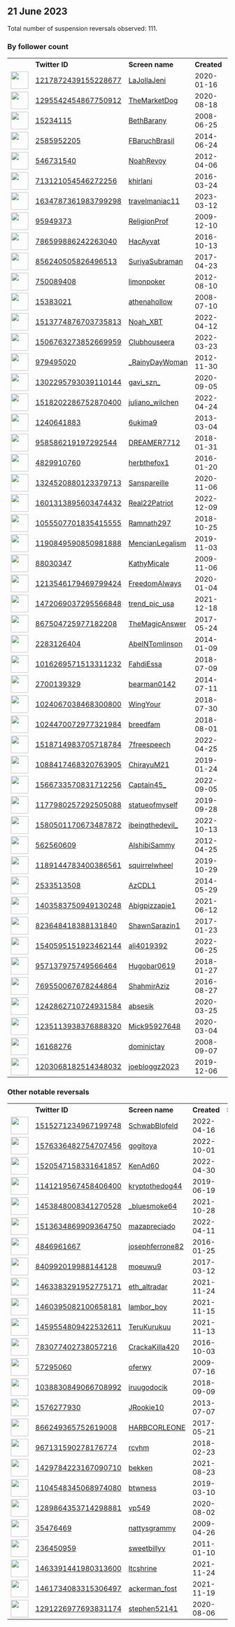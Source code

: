 
## 21 June 2023
Total number of suspension reversals observed: 111.

### By follower count
<table><tr><th></th><th align="left">Twitter ID</th><th align="left">Screen name</th>
<th align="left">Created</th><th align="left">Status</th><th align="left">Suspended</th><th align="left">Followers</th>
<tr><td><a href="https://pbs.twimg.com/profile_images/1218958807277166593/w95ZnMwN_normal.jpg"><img src="https://pbs.twimg.com/profile_images/1218958807277166593/w95ZnMwN_normal.jpg" width="40px" height="40px" align="center"/></a></td><td><a href="https://twitter.com/intent/user?user_id=1217872439155228677">1217872439155228677</a></td><td><a href="https://twitter.com/LaJollaJeni">LaJollaJeni</a></td><td>2020-01-16</td><td align="center"></td><td>2022-11-08</td><td>208297</td></tr>
<tr><td><a href="https://pbs.twimg.com/profile_images/1579074091692298241/GFOqAggg_normal.jpg"><img src="https://pbs.twimg.com/profile_images/1579074091692298241/GFOqAggg_normal.jpg" width="40px" height="40px" align="center"/></a></td><td><a href="https://twitter.com/intent/user?user_id=1295542454867750912">1295542454867750912</a></td><td><a href="https://twitter.com/TheMarketDog">TheMarketDog</a></td><td>2020-08-18</td><td align="center"></td><td>2023-06-13</td><td>24325</td></tr>
<tr><td><a href="https://pbs.twimg.com/profile_images/1296976957180010496/vhF-8G_0_normal.jpg"><img src="https://pbs.twimg.com/profile_images/1296976957180010496/vhF-8G_0_normal.jpg" width="40px" height="40px" align="center"/></a></td><td><a href="https://twitter.com/intent/user?user_id=15234115">15234115</a></td><td><a href="https://twitter.com/BethBarany">BethBarany</a></td><td>2008-06-25</td><td align="center"></td><td>2023-06-13</td><td>17584</td></tr>
<tr><td><a href="https://pbs.twimg.com/profile_images/1442630076860936195/r2yjHHU9_normal.jpg"><img src="https://pbs.twimg.com/profile_images/1442630076860936195/r2yjHHU9_normal.jpg" width="40px" height="40px" align="center"/></a></td><td><a href="https://twitter.com/intent/user?user_id=2585952205">2585952205</a></td><td><a href="https://twitter.com/FBaruchBrasil">FBaruchBrasil</a></td><td>2014-06-24</td><td align="center"></td><td>2022-12-07</td><td>13776</td></tr>
<tr><td><a href="https://pbs.twimg.com/profile_images/1530939673333358592/ijoamf0q_normal.jpg"><img src="https://pbs.twimg.com/profile_images/1530939673333358592/ijoamf0q_normal.jpg" width="40px" height="40px" align="center"/></a></td><td><a href="https://twitter.com/intent/user?user_id=546731540">546731540</a></td><td><a href="https://twitter.com/NoahRevoy">NoahRevoy</a></td><td>2012-04-06</td><td align="center"></td><td>2023-05-16</td><td>12132</td></tr>
<tr><td><a href="https://pbs.twimg.com/profile_images/1672615086647828482/CkDbcm7K_normal.jpg"><img src="https://pbs.twimg.com/profile_images/1672615086647828482/CkDbcm7K_normal.jpg" width="40px" height="40px" align="center"/></a></td><td><a href="https://twitter.com/intent/user?user_id=713121054546272256">713121054546272256</a></td><td><a href="https://twitter.com/khirlani">khirlani</a></td><td>2016-03-24</td><td align="center"></td><td>2023-05-02</td><td>11267</td></tr>
<tr><td><a href="https://pbs.twimg.com/profile_images/1642119327951224832/-5RLEYnG_normal.jpg"><img src="https://pbs.twimg.com/profile_images/1642119327951224832/-5RLEYnG_normal.jpg" width="40px" height="40px" align="center"/></a></td><td><a href="https://twitter.com/intent/user?user_id=1634787361983799298">1634787361983799298</a></td><td><a href="https://twitter.com/travelmaniac11">travelmaniac11</a></td><td>2023-03-12</td><td align="center"></td><td>2023-06-13</td><td>10550</td></tr>
<tr><td><a href="https://pbs.twimg.com/profile_images/1656121240459919360/w8-z0HZc_normal.jpg"><img src="https://pbs.twimg.com/profile_images/1656121240459919360/w8-z0HZc_normal.jpg" width="40px" height="40px" align="center"/></a></td><td><a href="https://twitter.com/intent/user?user_id=95949373">95949373</a></td><td><a href="https://twitter.com/ReligionProf">ReligionProf</a></td><td>2009-12-10</td><td align="center"></td><td>2023-06-11</td><td>8002</td></tr>
<tr><td><a href="https://pbs.twimg.com/profile_images/787390915866402816/R7IQbdu4_normal.jpg"><img src="https://pbs.twimg.com/profile_images/787390915866402816/R7IQbdu4_normal.jpg" width="40px" height="40px" align="center"/></a></td><td><a href="https://twitter.com/intent/user?user_id=786599886242263040">786599886242263040</a></td><td><a href="https://twitter.com/HacAyvat">HacAyvat</a></td><td>2016-10-13</td><td align="center"></td><td>2023-06-10</td><td>5641</td></tr>
<tr><td><a href="https://pbs.twimg.com/profile_images/874697519179198465/phy05IkZ_normal.jpg"><img src="https://pbs.twimg.com/profile_images/874697519179198465/phy05IkZ_normal.jpg" width="40px" height="40px" align="center"/></a></td><td><a href="https://twitter.com/intent/user?user_id=856240505826496513">856240505826496513</a></td><td><a href="https://twitter.com/SuriyaSubraman">SuriyaSubraman</a></td><td>2017-04-23</td><td align="center"></td><td>2023-06-13</td><td>5607</td></tr>
<tr><td><a href="https://pbs.twimg.com/profile_images/2861559860/e8b734e61c6e1cf39d4a5136e73982b4_normal.jpeg"><img src="https://pbs.twimg.com/profile_images/2861559860/e8b734e61c6e1cf39d4a5136e73982b4_normal.jpeg" width="40px" height="40px" align="center"/></a></td><td><a href="https://twitter.com/intent/user?user_id=750089408">750089408</a></td><td><a href="https://twitter.com/limonpoker">limonpoker</a></td><td>2012-08-10</td><td align="center"></td><td></td><td>4769</td></tr>
<tr><td><a href="https://pbs.twimg.com/profile_images/1634794013596303361/P8Wwx5wP_normal.jpg"><img src="https://pbs.twimg.com/profile_images/1634794013596303361/P8Wwx5wP_normal.jpg" width="40px" height="40px" align="center"/></a></td><td><a href="https://twitter.com/intent/user?user_id=15383021">15383021</a></td><td><a href="https://twitter.com/athenahollow">athenahollow</a></td><td>2008-07-10</td><td align="center"></td><td></td><td>4002</td></tr>
<tr><td><a href="https://pbs.twimg.com/profile_images/1663110224062840833/UyrG-j56_normal.png"><img src="https://pbs.twimg.com/profile_images/1663110224062840833/UyrG-j56_normal.png" width="40px" height="40px" align="center"/></a></td><td><a href="https://twitter.com/intent/user?user_id=1513774876703735813">1513774876703735813</a></td><td><a href="https://twitter.com/Noah_XBT">Noah_XBT</a></td><td>2022-04-12</td><td align="center"></td><td>2023-06-02</td><td>3845</td></tr>
<tr><td><a href="https://pbs.twimg.com/profile_images/1622737152546164739/tWda-FSl_normal.jpg"><img src="https://pbs.twimg.com/profile_images/1622737152546164739/tWda-FSl_normal.jpg" width="40px" height="40px" align="center"/></a></td><td><a href="https://twitter.com/intent/user?user_id=1506763273852669959">1506763273852669959</a></td><td><a href="https://twitter.com/Clubhouseera">Clubhouseera</a></td><td>2022-03-23</td><td align="center"></td><td>2023-06-11</td><td>3834</td></tr>
<tr><td><a href="https://pbs.twimg.com/profile_images/1085414836601786368/O3v1O8jf_normal.jpg"><img src="https://pbs.twimg.com/profile_images/1085414836601786368/O3v1O8jf_normal.jpg" width="40px" height="40px" align="center"/></a></td><td><a href="https://twitter.com/intent/user?user_id=979495020">979495020</a></td><td><a href="https://twitter.com/_RainyDayWoman">_RainyDayWoman</a></td><td>2012-11-30</td><td align="center"></td><td></td><td>3832</td></tr>
<tr><td><a href="https://pbs.twimg.com/profile_images/1618217409101594626/HQPG7isf_normal.jpg"><img src="https://pbs.twimg.com/profile_images/1618217409101594626/HQPG7isf_normal.jpg" width="40px" height="40px" align="center"/></a></td><td><a href="https://twitter.com/intent/user?user_id=1302295793039110144">1302295793039110144</a></td><td><a href="https://twitter.com/gavi_szn_">gavi_szn_</a></td><td>2020-09-05</td><td align="center"></td><td>2023-05-07</td><td>3824</td></tr>
<tr><td><a href="https://pbs.twimg.com/profile_images/1612853294560313345/0HJmvIvd_normal.jpg"><img src="https://pbs.twimg.com/profile_images/1612853294560313345/0HJmvIvd_normal.jpg" width="40px" height="40px" align="center"/></a></td><td><a href="https://twitter.com/intent/user?user_id=1518202286752870400">1518202286752870400</a></td><td><a href="https://twitter.com/juliano_wilchen">juliano_wilchen</a></td><td>2022-04-24</td><td align="center"></td><td>2023-06-10</td><td>3337</td></tr>
<tr><td><a href="https://pbs.twimg.com/profile_images/1671878475442176000/kA_ycgcB_normal.jpg"><img src="https://pbs.twimg.com/profile_images/1671878475442176000/kA_ycgcB_normal.jpg" width="40px" height="40px" align="center"/></a></td><td><a href="https://twitter.com/intent/user?user_id=1240641883">1240641883</a></td><td><a href="https://twitter.com/6ukima9">6ukima9</a></td><td>2013-03-04</td><td align="center">👋</td><td>2023-06-21</td><td>3240</td></tr>
<tr><td><a href="https://pbs.twimg.com/profile_images/1156900003559817216/1HVnYk9c_normal.jpg"><img src="https://pbs.twimg.com/profile_images/1156900003559817216/1HVnYk9c_normal.jpg" width="40px" height="40px" align="center"/></a></td><td><a href="https://twitter.com/intent/user?user_id=958586219197292544">958586219197292544</a></td><td><a href="https://twitter.com/DREAMER7712">DREAMER7712</a></td><td>2018-01-31</td><td align="center"></td><td></td><td>3229</td></tr>
<tr><td><a href="https://pbs.twimg.com/profile_images/1479909665647562755/6sSLORF7_normal.jpg"><img src="https://pbs.twimg.com/profile_images/1479909665647562755/6sSLORF7_normal.jpg" width="40px" height="40px" align="center"/></a></td><td><a href="https://twitter.com/intent/user?user_id=4829910760">4829910760</a></td><td><a href="https://twitter.com/herbthefox1">herbthefox1</a></td><td>2016-01-20</td><td align="center"></td><td>2022-06-12</td><td>2933</td></tr>
<tr><td><a href="https://pbs.twimg.com/profile_images/1665765469943476225/M0SJWW63_normal.jpg"><img src="https://pbs.twimg.com/profile_images/1665765469943476225/M0SJWW63_normal.jpg" width="40px" height="40px" align="center"/></a></td><td><a href="https://twitter.com/intent/user?user_id=1324520880123379713">1324520880123379713</a></td><td><a href="https://twitter.com/Sanspareille">Sanspareille</a></td><td>2020-11-06</td><td align="center"></td><td></td><td>2893</td></tr>
<tr><td><a href="https://pbs.twimg.com/profile_images/1601314566377553920/GX2LwwFR_normal.jpg"><img src="https://pbs.twimg.com/profile_images/1601314566377553920/GX2LwwFR_normal.jpg" width="40px" height="40px" align="center"/></a></td><td><a href="https://twitter.com/intent/user?user_id=1601313895603474432">1601313895603474432</a></td><td><a href="https://twitter.com/Real22Patriot">Real22Patriot</a></td><td>2022-12-09</td><td align="center"></td><td>2023-06-16</td><td>2715</td></tr>
<tr><td><a href="https://pbs.twimg.com/profile_images/1293075895159099392/nBlC5aMn_normal.jpg"><img src="https://pbs.twimg.com/profile_images/1293075895159099392/nBlC5aMn_normal.jpg" width="40px" height="40px" align="center"/></a></td><td><a href="https://twitter.com/intent/user?user_id=1055507701835415555">1055507701835415555</a></td><td><a href="https://twitter.com/Ramnath297">Ramnath297</a></td><td>2018-10-25</td><td align="center"></td><td>2022-07-17</td><td>2124</td></tr>
<tr><td><a href="https://pbs.twimg.com/profile_images/1411236417959870467/q7j9EYhr_normal.jpg"><img src="https://pbs.twimg.com/profile_images/1411236417959870467/q7j9EYhr_normal.jpg" width="40px" height="40px" align="center"/></a></td><td><a href="https://twitter.com/intent/user?user_id=1190849590850981888">1190849590850981888</a></td><td><a href="https://twitter.com/MencianLegalism">MencianLegalism</a></td><td>2019-11-03</td><td align="center"></td><td>2022-12-20</td><td>2064</td></tr>
<tr><td><a href="https://pbs.twimg.com/profile_images/952301518178353152/F3t-Qi2l_normal.jpg"><img src="https://pbs.twimg.com/profile_images/952301518178353152/F3t-Qi2l_normal.jpg" width="40px" height="40px" align="center"/></a></td><td><a href="https://twitter.com/intent/user?user_id=88030347">88030347</a></td><td><a href="https://twitter.com/KathyMicale">KathyMicale</a></td><td>2009-11-06</td><td align="center"></td><td></td><td>2041</td></tr>
<tr><td><a href="https://pbs.twimg.com/profile_images/1244323280309202944/opllvX4i_normal.jpg"><img src="https://pbs.twimg.com/profile_images/1244323280309202944/opllvX4i_normal.jpg" width="40px" height="40px" align="center"/></a></td><td><a href="https://twitter.com/intent/user?user_id=1213546179469799424">1213546179469799424</a></td><td><a href="https://twitter.com/FreedomAlways">FreedomAlways</a></td><td>2020-01-04</td><td align="center"></td><td></td><td>1888</td></tr>
<tr><td><a href="https://pbs.twimg.com/profile_images/1638015151579475969/K8qbrWQ6_normal.jpg"><img src="https://pbs.twimg.com/profile_images/1638015151579475969/K8qbrWQ6_normal.jpg" width="40px" height="40px" align="center"/></a></td><td><a href="https://twitter.com/intent/user?user_id=1472069037295566848">1472069037295566848</a></td><td><a href="https://twitter.com/trend_pic_usa">trend_pic_usa</a></td><td>2021-12-18</td><td align="center"></td><td>2023-06-13</td><td>1623</td></tr>
<tr><td><a href="https://pbs.twimg.com/profile_images/1596783944103501824/WlY4-lA__normal.jpg"><img src="https://pbs.twimg.com/profile_images/1596783944103501824/WlY4-lA__normal.jpg" width="40px" height="40px" align="center"/></a></td><td><a href="https://twitter.com/intent/user?user_id=867504725977182208">867504725977182208</a></td><td><a href="https://twitter.com/TheMagicAnswer">TheMagicAnswer</a></td><td>2017-05-24</td><td align="center"></td><td>2023-06-17</td><td>1617</td></tr>
<tr><td><a href="https://pbs.twimg.com/profile_images/1663185290532454401/G63f2m5a_normal.jpg"><img src="https://pbs.twimg.com/profile_images/1663185290532454401/G63f2m5a_normal.jpg" width="40px" height="40px" align="center"/></a></td><td><a href="https://twitter.com/intent/user?user_id=2283126404">2283126404</a></td><td><a href="https://twitter.com/AbelNTomlinson">AbelNTomlinson</a></td><td>2014-01-09</td><td align="center"></td><td>2023-06-13</td><td>1614</td></tr>
<tr><td><a href="https://pbs.twimg.com/profile_images/1658894565229600769/ozw5oL8w_normal.jpg"><img src="https://pbs.twimg.com/profile_images/1658894565229600769/ozw5oL8w_normal.jpg" width="40px" height="40px" align="center"/></a></td><td><a href="https://twitter.com/intent/user?user_id=1016269571513311232">1016269571513311232</a></td><td><a href="https://twitter.com/FahdiEssa">FahdiEssa</a></td><td>2018-07-09</td><td align="center"></td><td>2023-06-09</td><td>1581</td></tr>
<tr><td><a href="https://pbs.twimg.com/profile_images/1570955483229437952/WGEXZcET_normal.jpg"><img src="https://pbs.twimg.com/profile_images/1570955483229437952/WGEXZcET_normal.jpg" width="40px" height="40px" align="center"/></a></td><td><a href="https://twitter.com/intent/user?user_id=2700139329">2700139329</a></td><td><a href="https://twitter.com/bearman0142">bearman0142</a></td><td>2014-07-11</td><td align="center"></td><td>2023-06-06</td><td>1523</td></tr>
<tr><td><a href="https://pbs.twimg.com/profile_images/1322574021121236999/7ZBVE_Qn_normal.jpg"><img src="https://pbs.twimg.com/profile_images/1322574021121236999/7ZBVE_Qn_normal.jpg" width="40px" height="40px" align="center"/></a></td><td><a href="https://twitter.com/intent/user?user_id=1024067038468300800">1024067038468300800</a></td><td><a href="https://twitter.com/WingYour">WingYour</a></td><td>2018-07-30</td><td align="center"></td><td></td><td>1496</td></tr>
<tr><td><a href="https://pbs.twimg.com/profile_images/1357300956283760641/11dHGvSK_normal.jpg"><img src="https://pbs.twimg.com/profile_images/1357300956283760641/11dHGvSK_normal.jpg" width="40px" height="40px" align="center"/></a></td><td><a href="https://twitter.com/intent/user?user_id=1024470072977321984">1024470072977321984</a></td><td><a href="https://twitter.com/breedfam">breedfam</a></td><td>2018-08-01</td><td align="center"></td><td>2022-03-10</td><td>1372</td></tr>
<tr><td><a href="https://pbs.twimg.com/profile_images/1614696315102830592/zJ4HlvHm_normal.jpg"><img src="https://pbs.twimg.com/profile_images/1614696315102830592/zJ4HlvHm_normal.jpg" width="40px" height="40px" align="center"/></a></td><td><a href="https://twitter.com/intent/user?user_id=1518714983705718784">1518714983705718784</a></td><td><a href="https://twitter.com/7freespeech">7freespeech</a></td><td>2022-04-25</td><td align="center"></td><td>2023-06-21</td><td>1308</td></tr>
<tr><td><a href="https://pbs.twimg.com/profile_images/1615011004001439750/FocuXwq2_normal.jpg"><img src="https://pbs.twimg.com/profile_images/1615011004001439750/FocuXwq2_normal.jpg" width="40px" height="40px" align="center"/></a></td><td><a href="https://twitter.com/intent/user?user_id=1088417468320763905">1088417468320763905</a></td><td><a href="https://twitter.com/ChirayuM21">ChirayuM21</a></td><td>2019-01-24</td><td align="center"></td><td>2023-06-01</td><td>1239</td></tr>
<tr><td><a href="https://pbs.twimg.com/profile_images/1592539980676886530/pk0bwKbZ_normal.jpg"><img src="https://pbs.twimg.com/profile_images/1592539980676886530/pk0bwKbZ_normal.jpg" width="40px" height="40px" align="center"/></a></td><td><a href="https://twitter.com/intent/user?user_id=1566733570831712256">1566733570831712256</a></td><td><a href="https://twitter.com/Captain45_">Captain45_</a></td><td>2022-09-05</td><td align="center">👋</td><td>2022-12-27</td><td>1215</td></tr>
<tr><td><a href="https://pbs.twimg.com/profile_images/1664927916029800449/A5LcVK6k_normal.jpg"><img src="https://pbs.twimg.com/profile_images/1664927916029800449/A5LcVK6k_normal.jpg" width="40px" height="40px" align="center"/></a></td><td><a href="https://twitter.com/intent/user?user_id=1177980257292505088">1177980257292505088</a></td><td><a href="https://twitter.com/statueofmyself">statueofmyself</a></td><td>2019-09-28</td><td align="center"></td><td>2023-06-13</td><td>1209</td></tr>
<tr><td><a href="https://pbs.twimg.com/profile_images/1580503070920036354/lX05IwEk_normal.jpg"><img src="https://pbs.twimg.com/profile_images/1580503070920036354/lX05IwEk_normal.jpg" width="40px" height="40px" align="center"/></a></td><td><a href="https://twitter.com/intent/user?user_id=1580501170673487872">1580501170673487872</a></td><td><a href="https://twitter.com/ibeingthedevil_">ibeingthedevil_</a></td><td>2022-10-13</td><td align="center"></td><td>2023-04-19</td><td>1085</td></tr>
<tr><td><a href="https://pbs.twimg.com/profile_images/1647836570110824448/I_hSJMtV_normal.jpg"><img src="https://pbs.twimg.com/profile_images/1647836570110824448/I_hSJMtV_normal.jpg" width="40px" height="40px" align="center"/></a></td><td><a href="https://twitter.com/intent/user?user_id=562560609">562560609</a></td><td><a href="https://twitter.com/AlshibiSammy">AlshibiSammy</a></td><td>2012-04-25</td><td align="center"></td><td></td><td>854</td></tr>
<tr><td><a href="https://pbs.twimg.com/profile_images/1379155395277692936/oxqAbdHI_normal.jpg"><img src="https://pbs.twimg.com/profile_images/1379155395277692936/oxqAbdHI_normal.jpg" width="40px" height="40px" align="center"/></a></td><td><a href="https://twitter.com/intent/user?user_id=1189144783400386561">1189144783400386561</a></td><td><a href="https://twitter.com/squirrelwheel">squirrelwheel</a></td><td>2019-10-29</td><td align="center"></td><td>2023-06-07</td><td>854</td></tr>
<tr><td><a href="https://pbs.twimg.com/profile_images/1669508889342263296/hzBWku5-_normal.jpg"><img src="https://pbs.twimg.com/profile_images/1669508889342263296/hzBWku5-_normal.jpg" width="40px" height="40px" align="center"/></a></td><td><a href="https://twitter.com/intent/user?user_id=2533513508">2533513508</a></td><td><a href="https://twitter.com/AzCDL1">AzCDL1</a></td><td>2014-05-29</td><td align="center"></td><td>2023-06-20</td><td>853</td></tr>
<tr><td><a href="https://pbs.twimg.com/profile_images/1673175741322887169/arNCOExU_normal.jpg"><img src="https://pbs.twimg.com/profile_images/1673175741322887169/arNCOExU_normal.jpg" width="40px" height="40px" align="center"/></a></td><td><a href="https://twitter.com/intent/user?user_id=1403583750949130248">1403583750949130248</a></td><td><a href="https://twitter.com/Abigpizzapie1">Abigpizzapie1</a></td><td>2021-06-12</td><td align="center"></td><td>2023-06-13</td><td>842</td></tr>
<tr><td><a href="https://pbs.twimg.com/profile_images/1098401635091529728/-i2M-sWy_normal.jpg"><img src="https://pbs.twimg.com/profile_images/1098401635091529728/-i2M-sWy_normal.jpg" width="40px" height="40px" align="center"/></a></td><td><a href="https://twitter.com/intent/user?user_id=823648418388131840">823648418388131840</a></td><td><a href="https://twitter.com/ShawnSarazin1">ShawnSarazin1</a></td><td>2017-01-23</td><td align="center"></td><td></td><td>795</td></tr>
<tr><td><a href="https://pbs.twimg.com/profile_images/1540595418458980353/UrA4dffY_normal.jpg"><img src="https://pbs.twimg.com/profile_images/1540595418458980353/UrA4dffY_normal.jpg" width="40px" height="40px" align="center"/></a></td><td><a href="https://twitter.com/intent/user?user_id=1540595151923462144">1540595151923462144</a></td><td><a href="https://twitter.com/ali4019392">ali4019392</a></td><td>2022-06-25</td><td align="center"></td><td>2023-01-10</td><td>770</td></tr>
<tr><td><a href="https://pbs.twimg.com/profile_images/1471436522083729418/tuhY4dl8_normal.jpg"><img src="https://pbs.twimg.com/profile_images/1471436522083729418/tuhY4dl8_normal.jpg" width="40px" height="40px" align="center"/></a></td><td><a href="https://twitter.com/intent/user?user_id=957137975749566464">957137975749566464</a></td><td><a href="https://twitter.com/Hugobar0619">Hugobar0619</a></td><td>2018-01-27</td><td align="center"></td><td>2022-08-17</td><td>691</td></tr>
<tr><td><a href="https://pbs.twimg.com/profile_images/1661063735887249437/mmdpomXg_normal.jpg"><img src="https://pbs.twimg.com/profile_images/1661063735887249437/mmdpomXg_normal.jpg" width="40px" height="40px" align="center"/></a></td><td><a href="https://twitter.com/intent/user?user_id=769550067678244864">769550067678244864</a></td><td><a href="https://twitter.com/ShahmirAziz">ShahmirAziz</a></td><td>2016-08-27</td><td align="center"></td><td>2023-06-13</td><td>674</td></tr>
<tr><td><a href="https://pbs.twimg.com/profile_images/1637126943710560263/VHZR53Fb_normal.jpg"><img src="https://pbs.twimg.com/profile_images/1637126943710560263/VHZR53Fb_normal.jpg" width="40px" height="40px" align="center"/></a></td><td><a href="https://twitter.com/intent/user?user_id=1242862710724931584">1242862710724931584</a></td><td><a href="https://twitter.com/absesik">absesik</a></td><td>2020-03-25</td><td align="center"></td><td>2023-03-23</td><td>642</td></tr>
<tr><td><a href="https://pbs.twimg.com/profile_images/1238883418567593986/VGL7DU4U_normal.jpg"><img src="https://pbs.twimg.com/profile_images/1238883418567593986/VGL7DU4U_normal.jpg" width="40px" height="40px" align="center"/></a></td><td><a href="https://twitter.com/intent/user?user_id=1235113938376888320">1235113938376888320</a></td><td><a href="https://twitter.com/Mick95927648">Mick95927648</a></td><td>2020-03-04</td><td align="center"></td><td>2023-06-13</td><td>624</td></tr>
<tr><td><a href="https://pbs.twimg.com/profile_images/1635110236037214208/Q1Pfl4vl_normal.jpg"><img src="https://pbs.twimg.com/profile_images/1635110236037214208/Q1Pfl4vl_normal.jpg" width="40px" height="40px" align="center"/></a></td><td><a href="https://twitter.com/intent/user?user_id=16168276">16168276</a></td><td><a href="https://twitter.com/dominictay">dominictay</a></td><td>2008-09-07</td><td align="center"></td><td>2023-06-11</td><td>616</td></tr>
<tr><td><a href="https://pbs.twimg.com/profile_images/1672653021644308484/hd7LlRGa_normal.jpg"><img src="https://pbs.twimg.com/profile_images/1672653021644308484/hd7LlRGa_normal.jpg" width="40px" height="40px" align="center"/></a></td><td><a href="https://twitter.com/intent/user?user_id=1203068182514348032">1203068182514348032</a></td><td><a href="https://twitter.com/joebloggz2023">joebloggz2023</a></td><td>2019-12-06</td><td align="center"></td><td></td><td>561</td></tr>
</table>

### Other notable reversals
<table><tr><th></th><th align="left">Twitter ID</th><th align="left">Screen name</th>
<th align="left">Created</th><th align="left">Status</th><th align="left">Suspended</th><th align="left">Followers</th>
<tr><td><a href="https://pbs.twimg.com/profile_images/1515272856128700420/K6c38kCU_normal.jpg"><img src="https://pbs.twimg.com/profile_images/1515272856128700420/K6c38kCU_normal.jpg" width="40px" height="40px" align="center"/></a></td><td><a href="https://twitter.com/intent/user?user_id=1515271234967199748">1515271234967199748</a></td><td><a href="https://twitter.com/SchwabBlofeld">SchwabBlofeld</a></td><td>2022-04-16</td><td align="center"></td><td>2023-02-22</td><td>480</td></tr>
<tr><td><a href="https://pbs.twimg.com/profile_images/1576336785356902401/qd2kjRD6_normal.jpg"><img src="https://pbs.twimg.com/profile_images/1576336785356902401/qd2kjRD6_normal.jpg" width="40px" height="40px" align="center"/></a></td><td><a href="https://twitter.com/intent/user?user_id=1576336482754707456">1576336482754707456</a></td><td><a href="https://twitter.com/gogitoya">gogitoya</a></td><td>2022-10-01</td><td align="center"></td><td>2023-06-13</td><td>84</td></tr>
<tr><td><a href="https://pbs.twimg.com/profile_images/1672762966591127556/D0viS1OU_normal.jpg"><img src="https://pbs.twimg.com/profile_images/1672762966591127556/D0viS1OU_normal.jpg" width="40px" height="40px" align="center"/></a></td><td><a href="https://twitter.com/intent/user?user_id=1520547158331641857">1520547158331641857</a></td><td><a href="https://twitter.com/KenAd60">KenAd60</a></td><td>2022-04-30</td><td align="center"></td><td>2022-12-25</td><td>485</td></tr>
<tr><td><a href="https://pbs.twimg.com/profile_images/1578036869341663233/XG0ZjvAy_normal.jpg"><img src="https://pbs.twimg.com/profile_images/1578036869341663233/XG0ZjvAy_normal.jpg" width="40px" height="40px" align="center"/></a></td><td><a href="https://twitter.com/intent/user?user_id=1141219567458406400">1141219567458406400</a></td><td><a href="https://twitter.com/kryptothedog44">kryptothedog44</a></td><td>2019-06-19</td><td align="center">🔒</td><td>2022-12-16</td><td>33</td></tr>
<tr><td><a href="https://pbs.twimg.com/profile_images/1537492993967521793/04_50fiD_normal.jpg"><img src="https://pbs.twimg.com/profile_images/1537492993967521793/04_50fiD_normal.jpg" width="40px" height="40px" align="center"/></a></td><td><a href="https://twitter.com/intent/user?user_id=1453848008341270528">1453848008341270528</a></td><td><a href="https://twitter.com/_bluesmoke64">_bluesmoke64</a></td><td>2021-10-28</td><td align="center"></td><td>2022-09-08</td><td>2</td></tr>
<tr><td><a href="https://pbs.twimg.com/profile_images/1638964929129508877/Z1Rry8Pa_normal.jpg"><img src="https://pbs.twimg.com/profile_images/1638964929129508877/Z1Rry8Pa_normal.jpg" width="40px" height="40px" align="center"/></a></td><td><a href="https://twitter.com/intent/user?user_id=1513634869909364750">1513634869909364750</a></td><td><a href="https://twitter.com/mazapreciado">mazapreciado</a></td><td>2022-04-11</td><td align="center"></td><td>2023-03-28</td><td>219</td></tr>
<tr><td><a href="https://pbs.twimg.com/profile_images/1357546024038981642/OPsWwr_A_normal.jpg"><img src="https://pbs.twimg.com/profile_images/1357546024038981642/OPsWwr_A_normal.jpg" width="40px" height="40px" align="center"/></a></td><td><a href="https://twitter.com/intent/user?user_id=4846961667">4846961667</a></td><td><a href="https://twitter.com/josephferrone82">josephferrone82</a></td><td>2016-01-25</td><td align="center"></td><td>2023-01-12</td><td>128</td></tr>
<tr><td><a href="https://pbs.twimg.com/profile_images/1568572845881708544/0UgentjI_normal.jpg"><img src="https://pbs.twimg.com/profile_images/1568572845881708544/0UgentjI_normal.jpg" width="40px" height="40px" align="center"/></a></td><td><a href="https://twitter.com/intent/user?user_id=840992019988144128">840992019988144128</a></td><td><a href="https://twitter.com/moeuwu9">moeuwu9</a></td><td>2017-03-12</td><td align="center"></td><td>2022-12-25</td><td>283</td></tr>
<tr><td><a href="https://pbs.twimg.com/profile_images/1463384043685392384/M1Ecxo7V_normal.jpg"><img src="https://pbs.twimg.com/profile_images/1463384043685392384/M1Ecxo7V_normal.jpg" width="40px" height="40px" align="center"/></a></td><td><a href="https://twitter.com/intent/user?user_id=1463383291952775171">1463383291952775171</a></td><td><a href="https://twitter.com/eth_altradar">eth_altradar</a></td><td>2021-11-24</td><td align="center"></td><td>2023-02-07</td><td>45</td></tr>
<tr><td><a href="https://pbs.twimg.com/profile_images/1494984672358674436/U_785m4N_normal.jpg"><img src="https://pbs.twimg.com/profile_images/1494984672358674436/U_785m4N_normal.jpg" width="40px" height="40px" align="center"/></a></td><td><a href="https://twitter.com/intent/user?user_id=1460395082100658181">1460395082100658181</a></td><td><a href="https://twitter.com/lambor_boy">lambor_boy</a></td><td>2021-11-15</td><td align="center"></td><td>2023-02-04</td><td>54</td></tr>
<tr><td><a href="https://pbs.twimg.com/profile_images/1670125924870750208/l9WJ_m8A_normal.jpg"><img src="https://pbs.twimg.com/profile_images/1670125924870750208/l9WJ_m8A_normal.jpg" width="40px" height="40px" align="center"/></a></td><td><a href="https://twitter.com/intent/user?user_id=1459554809422532611">1459554809422532611</a></td><td><a href="https://twitter.com/TeruKurukuu">TeruKurukuu</a></td><td>2021-11-13</td><td align="center"></td><td>2022-08-07</td><td>116</td></tr>
<tr><td><a href="https://pbs.twimg.com/profile_images/1595034983982194693/i0aKMv9__normal.png"><img src="https://pbs.twimg.com/profile_images/1595034983982194693/i0aKMv9__normal.png" width="40px" height="40px" align="center"/></a></td><td><a href="https://twitter.com/intent/user?user_id=783077402738057216">783077402738057216</a></td><td><a href="https://twitter.com/CrackaKilla420">CrackaKilla420</a></td><td>2016-10-03</td><td align="center"></td><td>2022-12-28</td><td>0</td></tr>
<tr><td><a href="https://pbs.twimg.com/profile_images/1564996830882045957/fUtMnZOh_normal.jpg"><img src="https://pbs.twimg.com/profile_images/1564996830882045957/fUtMnZOh_normal.jpg" width="40px" height="40px" align="center"/></a></td><td><a href="https://twitter.com/intent/user?user_id=57295060">57295060</a></td><td><a href="https://twitter.com/oferwy">oferwy</a></td><td>2009-07-16</td><td align="center"></td><td>2023-05-24</td><td>21</td></tr>
<tr><td><a href="https://pbs.twimg.com/profile_images/1658618188102246405/1bTfdJfQ_normal.jpg"><img src="https://pbs.twimg.com/profile_images/1658618188102246405/1bTfdJfQ_normal.jpg" width="40px" height="40px" align="center"/></a></td><td><a href="https://twitter.com/intent/user?user_id=1038830849066708992">1038830849066708992</a></td><td><a href="https://twitter.com/iruugodocik">iruugodocik</a></td><td>2018-09-09</td><td align="center"></td><td>2023-06-09</td><td>433</td></tr>
<tr><td><a href="https://pbs.twimg.com/profile_images/1265160762349301761/zpCX_by0_normal.jpg"><img src="https://pbs.twimg.com/profile_images/1265160762349301761/zpCX_by0_normal.jpg" width="40px" height="40px" align="center"/></a></td><td><a href="https://twitter.com/intent/user?user_id=1576277930">1576277930</a></td><td><a href="https://twitter.com/JRookie10">JRookie10</a></td><td>2013-07-07</td><td align="center">🔒</td><td>2023-02-13</td><td>0</td></tr>
<tr><td><a href="https://pbs.twimg.com/profile_images/1635736278175023117/s2mc7OCv_normal.jpg"><img src="https://pbs.twimg.com/profile_images/1635736278175023117/s2mc7OCv_normal.jpg" width="40px" height="40px" align="center"/></a></td><td><a href="https://twitter.com/intent/user?user_id=866249365752619008">866249365752619008</a></td><td><a href="https://twitter.com/HARBCORLEONE">HARBCORLEONE</a></td><td>2017-05-21</td><td align="center">🔒</td><td>2023-06-09</td><td>10</td></tr>
<tr><td><a href="https://pbs.twimg.com/profile_images/1594551465384763393/-yZ2ZocR_normal.jpg"><img src="https://pbs.twimg.com/profile_images/1594551465384763393/-yZ2ZocR_normal.jpg" width="40px" height="40px" align="center"/></a></td><td><a href="https://twitter.com/intent/user?user_id=967131590278176774">967131590278176774</a></td><td><a href="https://twitter.com/rcvhm">rcvhm</a></td><td>2018-02-23</td><td align="center"></td><td>2022-12-15</td><td>33</td></tr>
<tr><td><a href="https://pbs.twimg.com/profile_images/1607959512572649472/AsO53hnv_normal.png"><img src="https://pbs.twimg.com/profile_images/1607959512572649472/AsO53hnv_normal.png" width="40px" height="40px" align="center"/></a></td><td><a href="https://twitter.com/intent/user?user_id=1429784223167090710">1429784223167090710</a></td><td><a href="https://twitter.com/bekken">bekken</a></td><td>2021-08-23</td><td align="center"></td><td>2023-01-01</td><td>83</td></tr>
<tr><td><a href="https://pbs.twimg.com/profile_images/1529940177493250049/UCwq33vl_normal.jpg"><img src="https://pbs.twimg.com/profile_images/1529940177493250049/UCwq33vl_normal.jpg" width="40px" height="40px" align="center"/></a></td><td><a href="https://twitter.com/intent/user?user_id=1104548345068974080">1104548345068974080</a></td><td><a href="https://twitter.com/btwness">btwness</a></td><td>2019-03-10</td><td align="center"></td><td>2023-06-03</td><td>12</td></tr>
<tr><td><a href="https://pbs.twimg.com/profile_images/1647845884028391424/H3X1lWbr_normal.jpg"><img src="https://pbs.twimg.com/profile_images/1647845884028391424/H3X1lWbr_normal.jpg" width="40px" height="40px" align="center"/></a></td><td><a href="https://twitter.com/intent/user?user_id=1289864353714298881">1289864353714298881</a></td><td><a href="https://twitter.com/vp549">vp549</a></td><td>2020-08-02</td><td align="center"></td><td>2023-01-13</td><td>64</td></tr>
<tr><td><a href="https://pbs.twimg.com/profile_images/1558456516499357696/LTNeKWGC_normal.jpg"><img src="https://pbs.twimg.com/profile_images/1558456516499357696/LTNeKWGC_normal.jpg" width="40px" height="40px" align="center"/></a></td><td><a href="https://twitter.com/intent/user?user_id=35476469">35476469</a></td><td><a href="https://twitter.com/nattysgrammy">nattysgrammy</a></td><td>2009-04-26</td><td align="center"></td><td>2023-05-26</td><td>18</td></tr>
<tr><td><a href="https://pbs.twimg.com/profile_images/1167634239111782400/3XGrD0MW_normal.jpg"><img src="https://pbs.twimg.com/profile_images/1167634239111782400/3XGrD0MW_normal.jpg" width="40px" height="40px" align="center"/></a></td><td><a href="https://twitter.com/intent/user?user_id=236450959">236450959</a></td><td><a href="https://twitter.com/sweetbillyv">sweetbillyv</a></td><td>2011-01-10</td><td align="center"></td><td>2022-09-25</td><td>486</td></tr>
<tr><td><a href="https://pbs.twimg.com/profile_images/1463392397338025987/TJ3CRbhg_normal.jpg"><img src="https://pbs.twimg.com/profile_images/1463392397338025987/TJ3CRbhg_normal.jpg" width="40px" height="40px" align="center"/></a></td><td><a href="https://twitter.com/intent/user?user_id=1463391441980313600">1463391441980313600</a></td><td><a href="https://twitter.com/ltcshrine">ltcshrine</a></td><td>2021-11-24</td><td align="center"></td><td>2023-02-23</td><td>18</td></tr>
<tr><td><a href="https://pbs.twimg.com/profile_images/1461734897941364739/Ipmno2aF_normal.jpg"><img src="https://pbs.twimg.com/profile_images/1461734897941364739/Ipmno2aF_normal.jpg" width="40px" height="40px" align="center"/></a></td><td><a href="https://twitter.com/intent/user?user_id=1461734083315306497">1461734083315306497</a></td><td><a href="https://twitter.com/ackerman_fost">ackerman_fost</a></td><td>2021-11-19</td><td align="center"></td><td>2023-04-21</td><td>34</td></tr>
<tr><td><a href="https://pbs.twimg.com/profile_images/1579526565054005248/Yq5G89yX_normal.jpg"><img src="https://pbs.twimg.com/profile_images/1579526565054005248/Yq5G89yX_normal.jpg" width="40px" height="40px" align="center"/></a></td><td><a href="https://twitter.com/intent/user?user_id=1291226977693831174">1291226977693831174</a></td><td><a href="https://twitter.com/stephen52141">stephen52141</a></td><td>2020-08-06</td><td align="center"></td><td>2022-10-22</td><td>237</td></tr>
</table>
